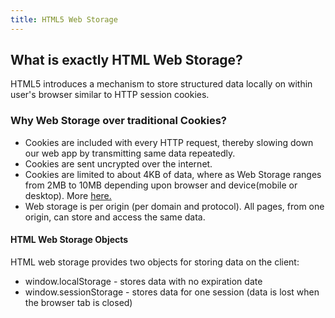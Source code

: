 ```yaml
---
title: HTML5 Web Storage
---
```

## What is exactly HTML Web Storage?

HTML5 introduces a mechanism to store structured data locally on within user's browser similar to HTTP session cookies.

### Why Web Storage over traditional Cookies?
* Cookies are included with every HTTP request, thereby slowing down our web app by transmitting same data repeatedly.
* Cookies are sent uncrypted over the internet.
* Cookies are limited to about 4KB of data, where as Web Storage ranges from 2MB to 10MB depending upon browser and device(mobile or desktop). More <a href='https://www.html5rocks.com/en/tutorials/offline/quota-research/' target='_blank' rel='nofollow'>here.</a>
* Web storage is per origin (per domain and protocol). All pages, from one origin, can store and access the same data.

#### HTML Web Storage Objects

HTML web storage provides two objects for storing data on the client:

* window.localStorage - stores data with no expiration date
* window.sessionStorage - stores data for one session (data is lost when the browser tab is closed)

